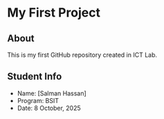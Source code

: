 # My First Project
## About
This is my first GitHub repository created in ICT Lab.
## Student Info
- Name: [Salman Hassan]
- Program: BSIT
- Date: 8 October, 2025
